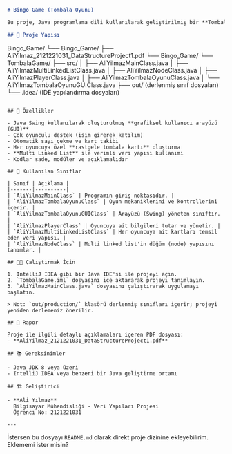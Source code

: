 


```markdown
# Bingo Game (Tombala Oyunu)

Bu proje, Java programlama dili kullanılarak geliştirilmiş bir **Tombala (Bingo) Oyunu** uygulamasıdır. Oyun, hem arayüz (GUI) hem de arka plan (oyun mantığı) ile birlikte veri yapıları temelli bir yaklaşımla tasarlanmıştır. Proje, çoklu bağlı liste (multi linked list) yapısını ve nesne tabanlı programlamayı örneklemektedir.

## 📁 Proje Yapısı

```
Bingo_Game/
└── Bingo_Game/
    ├── AliYilmaz_2121221031_DataStructureProject1.pdf
    └── Bingo_Game/
        └── TombalaGame/
            ├── src/
            │   ├── AliYilmazMainClass.java
            │   ├── AliYilmazMultiLinkedListClass.java
            │   ├── AliYilmazNodeClass.java
            │   ├── AliYilmazPlayerClass.java
            │   ├── AliYilmazTombalaOyunuClass.java
            │   └── AliYilmazTombalaOyunuGUIClass.java
            ├── out/ (derlenmiş sınıf dosyaları)
            └── .idea/ (IDE yapılandırma dosyaları)
```

## 🚀 Özellikler

- Java Swing kullanılarak oluşturulmuş **grafiksel kullanıcı arayüzü (GUI)**
- Çok oyunculu destek (isim girerek katılım)
- Otomatik sayı çekme ve kart takibi
- Her oyuncuya özel **rastgele tombala kartı** oluşturma
- **Multi Linked List** ile verimli veri yapısı kullanımı
- Kodlar sade, modüler ve açıklamalıdır

## 📌 Kullanılan Sınıflar

| Sınıf | Açıklama |
|-------|----------|
| `AliYilmazMainClass` | Programın giriş noktasıdır. |
| `AliYilmazTombalaOyunuClass` | Oyun mekaniklerini ve kontrollerini içerir. |
| `AliYilmazTombalaOyunuGUIClass` | Arayüzü (Swing) yöneten sınıftır. |
| `AliYilmazPlayerClass` | Oyuncuya ait bilgileri tutar ve yönetir. |
| `AliYilmazMultiLinkedListClass` | Her oyuncuya ait kartları temsil eden veri yapısı. |
| `AliYilmazNodeClass` | Multi linked list'in düğüm (node) yapısını tanımlar. |

## 🧑‍💻 Çalıştırmak İçin

1. IntelliJ IDEA gibi bir Java IDE'si ile projeyi açın.
2. `TombalaGame.iml` dosyasını içe aktararak projeyi tanımlayın.
3. `AliYilmazMainClass.java` dosyasını çalıştırarak uygulamayı başlatın.

> Not: `out/production/` klasörü derlenmiş sınıfları içerir; projeyi yeniden derlemeniz önerilir.

## 📄 Rapor

Proje ile ilgili detaylı açıklamaları içeren PDF dosyası:
- **AliYilmaz_2121221031_DataStructureProject1.pdf**

## 📚 Gereksinimler

- Java JDK 8 veya üzeri
- IntelliJ IDEA veya benzeri bir Java geliştirme ortamı

## 🏗️ Geliştirici

- **Ali Yılmaz**  
  Bilgisayar Mühendisliği - Veri Yapıları Projesi  
  Öğrenci No: 2121221031

---

```

İstersen bu dosyayı `README.md` olarak direkt proje dizinine ekleyebilirim. Eklememi ister misin?
